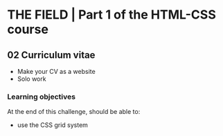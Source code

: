 # THE FIELD | Part 1 of the HTML-CSS course

## 02 Curriculum vitae

* Make your CV as a website
* Solo work

### Learning objectives

At the end of this challenge, should be able to:

* use the CSS grid system
